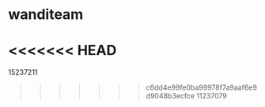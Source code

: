 # wanditeam
<<<<<<< HEAD
=======
15237211
>>>>>>> c6dd4e99fe0ba99978f7a9aaf6e9d9048b3ecfce
11237079
